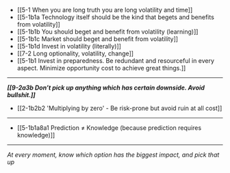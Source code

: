 - [[5-1 When you are long truth you are long volatility and time]]
- [[5-1b1a Technology itself should be the kind that begets and benefits from volatility]]
- [[5-1b1b You should beget and benefit from volatility (learning)]]
- [[5-1b1c Market should beget and benefit from volatility]]
- [[5-1b1d Invest in volatility (literally)]]
- [[7-2 Long optionality, volatility, change]]
- [[5-1b1 Invest in preparedness. Be redundant and resourceful in every aspect. Minimize opportunity cost to achieve great things.]]
---
***[[9-2a3b Don’t pick up anything which has certain downside. Avoid bullshit.]]***
  - [[2-1b2b2 'Multiplying by zero' - Be risk-prone but avoid ruin at all cost]]
---
- [[5-1b1a8a1 Prediction ≠ Knowledge (because prediction requires knowledge)]]
---
*At every moment, know which option has the biggest impact, and pick that up*